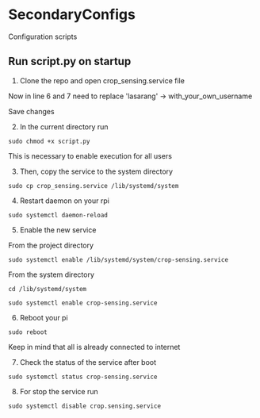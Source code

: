 # SecondaryConfigs
Configuration scripts

## Run script.py on startup

1. Clone the repo and open crop_sensing.service file

Now in line 6 and 7 need to replace 'lasarang' -> with_your_own_username

Save changes

2. In the current directory run

```sudo chmod +x script.py```

This is necessary to enable execution for all users 

3. Then, copy the service to the system directory

```sudo cp crop_sensing.service /lib/systemd/system```

4. Restart daemon on your rpi

```sudo systemctl daemon-reload```

5. Enable the new service

From the project directory 

```sudo systemctl enable /lib/systemd/system/crop-sensing.service```

From the system directory

```cd /lib/systemd/system```

```sudo systemctl enable crop-sensing.service```

6. Reboot your pi

```sudo reboot```

Keep in mind that all is already connected to internet

7. Check the status of the service after boot

```sudo systemctl status crop-sensing.service```

8. For stop the service run

```sudo systemctl disable crop.sensing.service```
